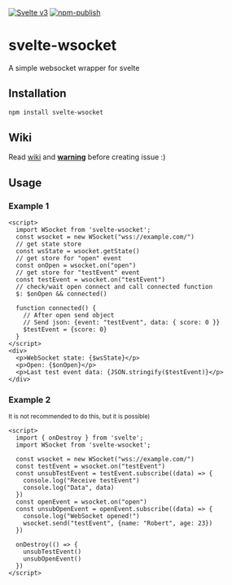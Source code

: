[![Svelte v3](https://img.shields.io/badge/svelte-v3-orange.svg)](https://svelte.dev)
[![npm-publish](https://github.com/molimawka/svelte-wsocket/actions/workflows/npm-publish.yml/badge.svg?branch=master)](https://github.com/molimawka/svelte-wsocket/actions/workflows/npm-publish.yml)

# svelte-wsocket

A simple websocket wrapper for svelte

## Installation

```sh
npm install svelte-wsocket
```

## Wiki

Read [wiki](https://github.com/molimawka/svelte-wsocket/wiki) and **[warning](https://github.com/molimawka/svelte-wsocket/wiki/WSocket#warning)** before creating issue :)

## Usage

### Example 1

```svelte
<script>
  import WSocket from 'svelte-wsocket';
  const wsocket = new WSocket("wss://example.com/")
  // get state store
  const wsState = wsocket.getState()
  // get store for "open" event
  const onOpen = wsocket.on("open")
  // get store for "testEvent" event
  const testEvent = wsocket.on("testEvent")
  // check/wait open connect and call connected function
  $: $onOpen && connected()

  function connected() {
    // After open send object
    // Send json: {event: "testEvent", data: { score: 0 }}
    $testEvent = {score: 0}
  }
</script>
<div>
  <p>WebSocket state: {$wsState}</p>
  <p>Open: {$onOpen}</p>
  <p>Last test event data: {JSON.stringify($testEvent)}</p>
</div>
```

### Example 2

<sub>It is not recommended to do this, but it is possible)</sub>

```svelte
<script>
  import { onDestroy } from 'svelte';
  import WSocket from 'svelte-wsocket';

  const wsocket = new WSocket("wss://example.com/")
  const testEvent = wsocket.on("testEvent")
  const unsubTestEvent = testEvent.subscribe((data) => {
    console.log("Receive testEvent")
    console.log("Data", data)
  })
  const openEvent = wsocket.on("open")
  const unsubOpenEvent = openEvent.subscribe((data) => {
    console.log("WebSocket opened!")
    wsocket.send("testEvent", {name: "Robert", age: 23})
  })

  onDestroy(() => {
    unsubTestEvent()
    unsubOpenEvent()
  })
</script>
```
